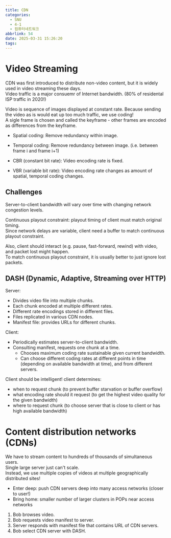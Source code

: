 ```yaml
---
title: CDN
categories:
  - SNU
  - 4-1
  - 컴퓨터네트워크
abbrlink: 54
date: 2025-03-31 15:26:20
tags:
---
```


# Video Streaming

CDN was first introduced to distribute non-video content, but it is widely used in video streaming these days.  
Video traffic is a major consuemr of Internet bandwidth. (80% of residental ISP traffic in 2020!)

Video is sequence of images displayed at constant rate. Because sending the video as is would eat up too much traffic, we use coding!  
A sigle frame is chosen and called the keyframe - other frames are encoded as differences from the keyframe.

- Spatial coding: Remove redundancy within image.
- Temporal coding: Remove redundancy between image. (i.e. between frame i and frame i+1)

- CBR (constant bit rate): Video encoding rate is fixed.
- VBR (variable bit rate): Video encoding rate changes as amount of spatial, temporal coding changes.

## Challenges

Server-to-client bandwidth will vary over time with changing network congestion levels.

Continuous playout constraint: playout timing of client must match original timing.  
Since network delays are variable, client need a buffer to match continuous playout constraint.

Also, client should interact (e.g. pause, fast-forward, rewind) with video, and packet lost might happen.  
To match continuous playout constraint, it is usually better to just ignore lost packets.

## DASH (Dynamic, Adaptive, Streaming over HTTP)

Server:

- Divides video file into multiple chunks.
- Each chunk encoded at multiple different rates.
- Different rate encodings stored in different files.
- Files replicated in various CDN nodes.
- Manifest file: provides URLs for different chunks.

Client:

- Periodically estimates server-to-client bandwidth.
- Consulting manifest, requests one chunk at a time.
  - Chooses maximum coding rate sustainable given current bandwidth.
  - Can choose different coding rates at different points in time (depending on available bandwidth at time), and from different servers.

Client should be intelligent! client determines:

- when to request chunk (to prevent buffer starvation or buffer overflow)
- what encoding rate should it request (to get the highest video quality for the given bandwidth)
- where to request chunk (to choose server that is close to client or has high available bandwidth)

# Content distribution networks (CDNs)

We have to stream content to hundreds of thousands of simultaneous users.  
Single large server just can't scale.  
Instead, we use multiple copies of videos at multiple geographically distributed sites!

- Enter deep: push CDN servers deep into many access networks (closer to user!)
- Bring home: smaller number of larger clusters in POPs near access networks

1. Bob browses video.
1. Bob requests video manifest to server.
1. Server responds with manifest file that contains URL of CDN servers.
1. Bob select CDN server with DASH.
